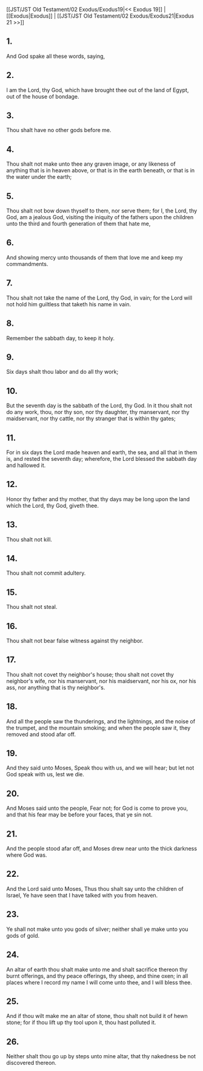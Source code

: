 [[JST/JST Old Testament/02 Exodus/Exodus19|<< Exodus 19]] | [[Exodus|Exodus]] | [[JST/JST Old Testament/02 Exodus/Exodus21|Exodus 21 >>]]
## 1.
And God spake all these words, saying,
## 2.
I am the Lord, thy God, which have brought thee out of the land of Egypt, out of the house of bondage.
## 3.
Thou shalt have no other gods before me.
## 4.
Thou shalt not make unto thee any graven image, or any likeness of anything that is in heaven above, or that is in the earth beneath, or that is in the water under the earth;
## 5.
Thou shalt not bow down thyself to them, nor serve them; for I, the Lord, thy God, am a jealous God, visiting the iniquity of the fathers upon the children unto the third and fourth generation of them that hate me,
## 6.
And showing mercy unto thousands of them that love me and keep my commandments.
## 7.
Thou shalt not take the name of the Lord, thy God, in vain; for the Lord will not hold him guiltless that taketh his name in vain.
## 8.
Remember the sabbath day, to keep it holy.
## 9.
Six days shalt thou labor and do all thy work;
## 10.
But the seventh day is the sabbath of the Lord, thy God. In it thou shalt not do any work, thou, nor thy son, nor thy daughter, thy manservant, nor thy maidservant, nor thy cattle, nor thy stranger that is within thy gates;
## 11.
For in six days the Lord made heaven and earth, the sea, and all that in them is, and rested the seventh day; wherefore, the Lord blessed the sabbath day and hallowed it.
## 12.
Honor thy father and thy mother, that thy days may be long upon the land which the Lord, thy God, giveth thee.
## 13.
Thou shalt not kill.
## 14.
Thou shalt not commit adultery.
## 15.
Thou shalt not steal.
## 16.
Thou shalt not bear false witness against thy neighbor.
## 17.
Thou shalt not covet thy neighbor\'s house; thou shalt not covet thy neighbor\'s wife, nor his manservant, nor his maidservant, nor his ox, nor his ass, nor anything that is thy neighbor\'s.
## 18.
And all the people saw the thunderings, and the lightnings, and the noise of the trumpet, and the mountain smoking; and when the people saw it, they removed and stood afar off.
## 19.
And they said unto Moses, Speak thou with us, and we will hear; but let not God speak with us, lest we die.
## 20.
And Moses said unto the people, Fear not; for God is come to prove you, and that his fear may be before your faces, that ye sin not.
## 21.
And the people stood afar off, and Moses drew near unto the thick darkness where God was.
## 22.
And the Lord said unto Moses, Thus thou shalt say unto the children of Israel, Ye have seen that I have talked with you from heaven.
## 23.
Ye shall not make unto you gods of silver; neither shall ye make unto you gods of gold.
## 24.
An altar of earth thou shalt make unto me and shalt sacrifice thereon thy burnt offerings, and thy peace offerings, thy sheep, and thine oxen; in all places where I record my name I will come unto thee, and I will bless thee.
## 25.
And if thou wilt make me an altar of stone, thou shalt not build it of hewn stone; for if thou lift up thy tool upon it, thou hast polluted it.
## 26.
Neither shalt thou go up by steps unto mine altar, that thy nakedness be not discovered thereon.

